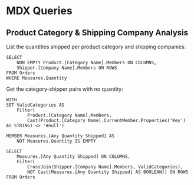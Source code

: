 # MDX Queries

## Product Category & Shipping Company Analysis

List the quantities shipped per product category and shipping companies:

```mdx
SELECT
    NON EMPTY Product.[Category Name].Members ON COLUMNS,
    Shipper.[Company Name].Members ON ROWS
FROM Orders
WHERE Measures.Quantity
```

Get the category-shipper pairs with no quantity:

```mdx
WITH
SET ValidCategories AS
    Filter(
        Product.[Category Name].Members,
        Cast(Product.[Category Name].CurrentMember.Properties('Key') AS STRING) <> '#null')

MEMBER Measures.[Any Quantity Shipped] AS
    NOT Measures.Quantity IS EMPTY

SELECT
    Measures.[Any Quantity Shipped] ON COLUMNS,
    Filter(
        CrossJoin(Shipper.[Company Name].Members, ValidCategories),
        NOT Cast(Measures.[Any Quantity Shipped] AS BOOLEAN)) ON ROWS
FROM Orders
```
